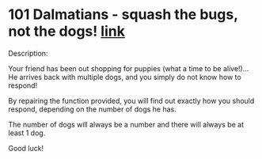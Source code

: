 # 101 Dalmatians - squash the bugs, not the dogs! [link](https://www.codewars.com/kata/56f6919a6b88de18ff000b36/)

Description:

Your friend has been out shopping for puppies (what a time to be alive!)... He arrives back with multiple dogs, and you simply do not know how to respond!

By repairing the function provided, you will find out exactly how you should respond, depending on the number of dogs he has.

The number of dogs will always be a number and there will always be at least 1 dog.

Good luck!
